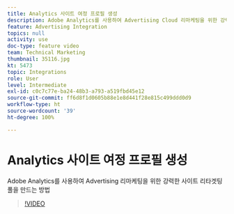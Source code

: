 ```yaml
---
title: Analytics 사이트 여정 프로필 생성
description: Adobe Analytics를 사용하여 Advertising Cloud 리마케팅을 위한 강력한 사이트 리타겟팅 풀을 만드는 방법
feature: Advertising Integration
topics: null
activity: use
doc-type: feature video
team: Technical Marketing
thumbnail: 35116.jpg
kt: 5473
topic: Integrations
role: User
level: Intermediate
exl-id: c0c7c77e-ba24-48b3-a793-a519fbd45e12
source-git-commit: ff6d8f1d0605b88e1e8d441f28e815c499ddd0d9
workflow-type: ht
source-wordcount: '39'
ht-degree: 100%

---
```


# Analytics 사이트 여정 프로필 생성

Adobe Analytics를 사용하여 Advertising 리마케팅을 위한 강력한 사이트 리타겟팅 풀을 만드는 방법

>[!VIDEO](https://video.tv.adobe.com/v/35116/?quality=12&learn=on)

